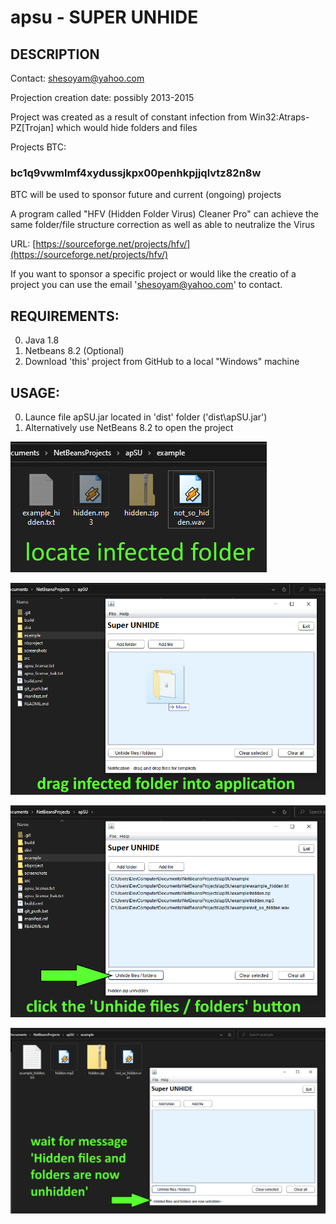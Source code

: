 # apsu - SUPER UNHIDE
## DESCRIPTION
Contact: shesoyam@yahoo.com

Projection creation date:  possibly 2013-2015

Project was created as a result of constant infection from
Win32:Atraps-PZ[Trojan] which would hide folders and files
 	 	
Projects BTC: 
### bc1q9vwmlmf4xydussjkpx00penhkpjjqlvtz82n8w
BTC will be used to sponsor future and current (ongoing) projects

A program called "HFV (Hidden Folder Virus) Cleaner Pro"
can achieve the same folder/file structure correction as well as able to neutralize the Virus
 	
URL: [https://sourceforge.net/projects/hfv/](https://sourceforge.net/projects/hfv/)
 	
If you want to sponsor a specific project or would like the creatio of a project you can use the email 'shesoyam@yahoo.com' to contact.  

## REQUIREMENTS:
0. Java 1.8
1. Netbeans 8.2 (Optional)
2. Download 'this' project from GitHub to a local "Windows" machine

## USAGE:
0. Launce file apSU.jar located in 'dist' folder ('dist\apSU.jar')
0. Alternatively use NetBeans 8.2 to open the project 

![Step 1](screenshots/step_1_apsu_usage.png?raw=true "Step 1")

![Step 2](screenshots/step_2_apsu_usage.png?raw=true "Step 2")

![Step 3](screenshots/step_3_apsu_usage.png?raw=true "Step 3")

![Step 4](screenshots/step_4_apsu_usage.png?raw=true "Step 4")
